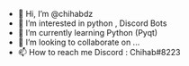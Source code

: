 - 👋 Hi, I’m @chihabdz
- 👀 I’m interested in python , Discord Bots  
- 🌱 I’m currently learning Python (Pyqt)
- 💞️ I’m looking to collaborate on ...
- 📫 How to reach me Discord : Chihab#8223

<!---
chihabdz/chihabdz is a ✨ special ✨ repository because its `README.md` (this file) appears on your GitHub profile.
You can click the Preview link to take a look at your changes.
--->
